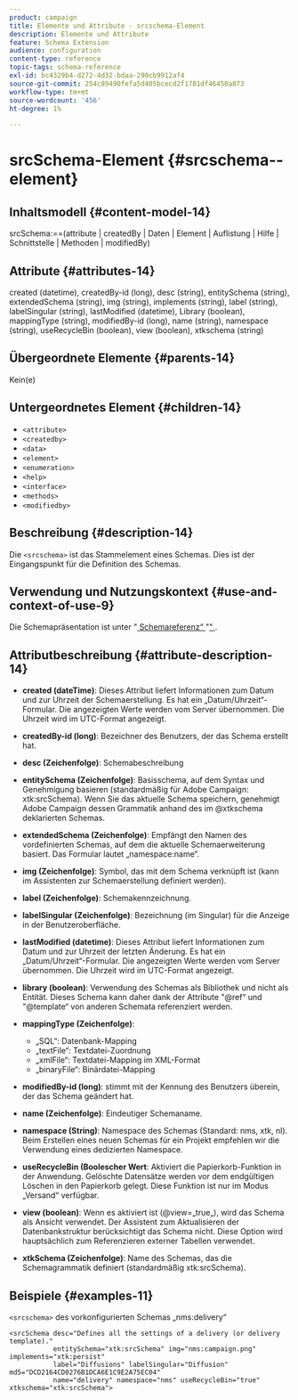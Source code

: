 ```yaml
---
product: campaign
title: Elemente und Attribute - srcschema-Element
description: Elemente und Attribute
feature: Schema Extension
audience: configuration
content-type: reference
topic-tags: schema-reference
exl-id: bc4329b4-d272-4d32-bdaa-290cb9912af4
source-git-commit: 254c89490fefa5d405bcecd2f1781df46450a873
workflow-type: tm+mt
source-wordcount: '456'
ht-degree: 1%

---
```


# srcSchema-Element {#srcschema--element}


## Inhaltsmodell {#content-model-14}

srcSchema:==(attribute | createdBy | Daten | Element | Auflistung | Hilfe | Schnittstelle | Methoden | modifiedBy)

## Attribute {#attributes-14}

created (datetime), createdBy-id (long), desc (string), entitySchema (string), extendedSchema (string), img (string), implements (string), label (string), labelSingular (string), lastModified (datetime), Library (boolean), mappingType (string), modifiedBy-id (long), name (string), namespace (string), useRecycleBin (boolean), view (boolean), xtkschema (string)

## Übergeordnete Elemente {#parents-14}

Kein(e)

## Untergeordnetes Element {#children-14}

* `<attribute>`
* `<createdby>`
* `<data>`
* `<element>`
* `<enumeration>`
* `<help>`
* `<interface>`
* `<methods>`
* `<modifiedby>`

## Beschreibung {#description-14}

Die `<srcschema>` ist das Stammelement eines Schemas. Dies ist der Eingangspunkt für die Definition des Schemas.

## Verwendung und Nutzungskontext {#use-and-context-of-use-9}

Die Schemapräsentation ist unter &quot;[ Schemareferenz“ ](../../../configuration/using/about-schema-reference.md) &quot;[&quot; ](../../../configuration/using/schema-structure.md).

## Attributbeschreibung {#attribute-description-14}

* **created (dateTime)**: Dieses Attribut liefert Informationen zum Datum und zur Uhrzeit der Schemaerstellung. Es hat ein „Datum/Uhrzeit“-Formular. Die angezeigten Werte werden vom Server übernommen. Die Uhrzeit wird im UTC-Format angezeigt.
* **createdBy-id (long)**: Bezeichner des Benutzers, der das Schema erstellt hat.
* **desc (Zeichenfolge)**: Schemabeschreibung
* **entitySchema (Zeichenfolge)**: Basisschema, auf dem Syntax und Genehmigung basieren (standardmäßig für Adobe Campaign: xtk:srcSchema). Wenn Sie das aktuelle Schema speichern, genehmigt Adobe Campaign dessen Grammatik anhand des im @xtkschema deklarierten Schemas.
* **extendedSchema (Zeichenfolge)**: Empfängt den Namen des vordefinierten Schemas, auf dem die aktuelle Schemaerweiterung basiert. Das Formular lautet „namespace:name“.
* **img (Zeichenfolge)**: Symbol, das mit dem Schema verknüpft ist (kann im Assistenten zur Schemaerstellung definiert werden).
* **label (Zeichenfolge)**: Schemakennzeichnung.
* **labelSingular (Zeichenfolge)**: Bezeichnung (im Singular) für die Anzeige in der Benutzeroberfläche.
* **lastModified (datetime)**: Dieses Attribut liefert Informationen zum Datum und zur Uhrzeit der letzten Änderung. Es hat ein „Datum/Uhrzeit“-Formular. Die angezeigten Werte werden vom Server übernommen. Die Uhrzeit wird im UTC-Format angezeigt.
* **library (boolean)**: Verwendung des Schemas als Bibliothek und nicht als Entität. Dieses Schema kann daher dank der Attribute &quot;@ref“ und &quot;@template“ von anderen Schemata referenziert werden.
* **mappingType (Zeichenfolge)**:

   * „SQL“: Datenbank-Mapping
   * „textFile“: Textdatei-Zuordnung
   * „xmlFile“: Textdatei-Mapping im XML-Format
   * „binaryFile“: Binärdatei-Mapping

* **modifiedBy-id (long)**: stimmt mit der Kennung des Benutzers überein, der das Schema geändert hat.
* **name (Zeichenfolge)**: Eindeutiger Schemaname.
* **namespace (String)**: Namespace des Schemas (Standard: nms, xtk, nl). Beim Erstellen eines neuen Schemas für ein Projekt empfehlen wir die Verwendung eines dedizierten Namespace.
* **useRecycleBin (Boolescher Wert**: Aktiviert die Papierkorb-Funktion in der Anwendung. Gelöschte Datensätze werden vor dem endgültigen Löschen in den Papierkorb gelegt. Diese Funktion ist nur im Modus „Versand“ verfügbar.
* **view (boolean)**: Wenn es aktiviert ist (@view=„true„), wird das Schema als Ansicht verwendet. Der Assistent zum Aktualisieren der Datenbankstruktur berücksichtigt das Schema nicht. Diese Option wird hauptsächlich zum Referenzieren externer Tabellen verwendet.
* **xtkSchema (Zeichenfolge)**: Name des Schemas, das die Schemagrammatik definiert (standardmäßig xtk:srcSchema).

## Beispiele {#examples-11}

`<srcschema>` des vorkonfigurierten Schemas „nms:delivery“

```
<srcSchema desc="Defines all the settings of a delivery (or delivery template)."  
           entitySchema="xtk:srcSchema" img="nms:campaign.png" implements="xtk:persist" 
           label="Diffusions" labelSingular="Diffusion" md5="DCD2164CD0276B1DCA6E1C9E2A75EC04"
           name="delivery" namespace="nms" useRecycleBin="true" xtkschema="xtk:srcSchema">
```
